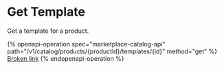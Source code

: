 # Get Template

Get a template for a product.

{% openapi-operation spec="marketplace-catalog-api" path="/v1/catalog/products/{productId}/templates/{id}" method="get" %}
[Broken link](broken-reference)
{% endopenapi-operation %}
